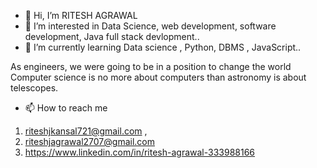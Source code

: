 - 👋 Hi, I’m RITESH AGRAWAL
- 👀 I’m interested in Data Science, web development, software development,  Java full stack devlopment..
- 🌱 I’m currently learning Data science , Python, DBMS ,  JavaScript..


As engineers, we were going to be in a position to change the world 
Computer science is no more about computers than astronomy is about telescopes. 
- 📫 How to reach me 
1) riteshjkansal721@gmail.com , 
2) riteshjagrawal2707@gmail.com
3) https://www.linkedin.com/in/ritesh-agrawal-333988166

<!---
RiteshAgrawal2001/RiteshAgrawal2001 is a ✨ special ✨ repository because its `README.md` (this file) appears on your GitHub profile.
You can click the Preview link to take a look at your changes.
--->

